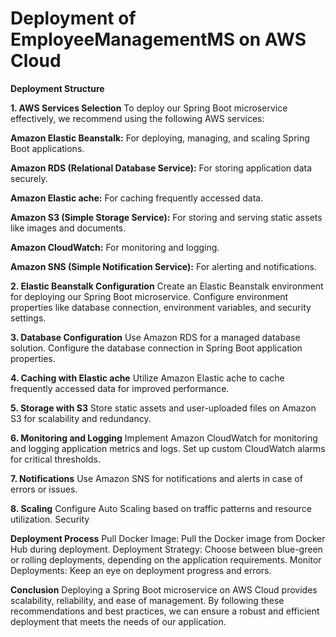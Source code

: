 # Deployment of EmployeeManagementMS on AWS Cloud

**Deployment Structure**

**1. AWS Services Selection**
To deploy our Spring Boot microservice effectively, we recommend using the following AWS services:

**Amazon Elastic Beanstalk:** For deploying, managing, and scaling Spring Boot applications.

**Amazon RDS (Relational Database Service):** For storing application data securely.

**Amazon Elastic ache:** For caching frequently accessed data.

**Amazon S3 (Simple Storage Service):** For storing and serving static assets like images and documents.

**Amazon CloudWatch:** For monitoring and logging.

**Amazon SNS (Simple Notification Service):** For alerting and notifications.

**2. Elastic Beanstalk Configuration**
Create an Elastic Beanstalk environment for deploying our Spring Boot microservice.
Configure environment properties like database connection, environment variables, and security settings.

**3. Database Configuration**
Use Amazon RDS for a managed database solution.
Configure the database connection in Spring Boot application properties.

**4. Caching with Elastic ache**
Utilize Amazon Elastic ache to cache frequently accessed data for improved performance.

**5. Storage with S3**
Store static assets and user-uploaded files on Amazon S3 for scalability and redundancy.

**6. Monitoring and Logging**
Implement Amazon CloudWatch for monitoring and logging application metrics and logs.
Set up custom CloudWatch alarms for critical thresholds.

**7. Notifications**
Use Amazon SNS for notifications and alerts in case of errors or issues.

**8. Scaling**
Configure Auto Scaling based on traffic patterns and resource utilization.
Security

**Deployment Process**
Pull Docker Image: Pull the Docker image from Docker Hub during deployment.
Deployment Strategy: Choose between blue-green or rolling deployments, depending on the application requirements. Monitor Deployments: Keep an eye on deployment progress and errors.

**Conclusion**
Deploying a Spring Boot microservice on AWS Cloud provides scalability, reliability, and ease of management. By following these recommendations and best practices, we can ensure a robust and efficient deployment that meets the needs of our application.

